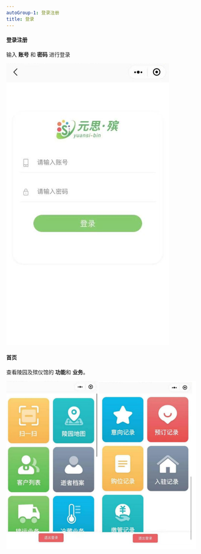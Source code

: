 ```yaml
---
autoGroup-1: 登录注册
title: 登录
---
```

#### 登录注册

输入 **账号** 和 **密码** 进行登录

![11](../../.vuepress/public/product/76.png)

#### 首页

查看陵园及殡仪馆的 **功能**和 **业务**。

![11](../../.vuepress/public/product/77.png)
